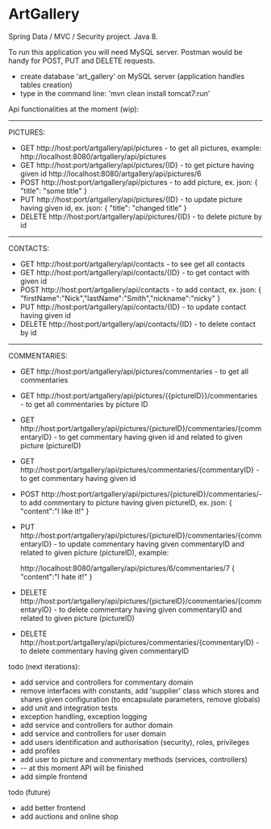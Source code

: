 # ArtGallery
Spring Data / MVC / Security project. Java 8.

To run this application you will need MySQL server. Postman would be handy for POST, PUT and DELETE requests.

* create database 'art_gallery' on MySQL server (application handles tables creation)
* type in the command line: 'mvn clean install tomcat7:run'

Api functionalities at the moment (wip):

***
PICTURES:
* GET http://host:port/artgallery/api/pictures - to get all pictures, example:
    http://localhost:8080/artgallery/api/pictures
* GET http://host:port/artgallery/api/pictures/{ID} - to get picture having given id
    http://localhost:8080/artgallery/api/pictures/6
* POST http://host:port/artgallery/api/pictures - to add picture, ex. json:
    {
        "title": "some title"
    }
* PUT http://host:port/artgallery/api/pictures/{ID} - to update picture having given id, ex. json:
    {
        "title": "changed title"
    }
* DELETE http://host:port/artgallery/api/pictures/{ID} - to delete picture by id

***
CONTACTS:
* GET http://host:port/artgallery/api/contacts - to see get all contacts
* GET http://host:port/artgallery/api/contacts/{ID} - to get contact with given id
* POST http://host:port/artgallery/api/contacts - to add contact, ex. json:
    {
      "firstName":"Nick","lastName":"Smith","nickname":"nicky"
    }
* PUT http://host:port/artgallery/api/contacts/{ID} - to update contact having given id
* DELETE http://host:port/artgallery/api/contacts/{ID} - to delete contact by id

***
COMMENTARIES:
* GET http://host:port/artgallery/api/pictures/commentaries - to get all commentaries
* GET http://host:port/artgallery/api/pictures/{{pictureID}}/commentaries - to get all commentaries by picture ID
* GET http://host:port/artgallery/api/pictures/{pictureID}/commentaries/{commentaryID} - to get commentary having given id
    and related to given picture (pictureID)
* GET http://host:port/artgallery/api/pictures/commentaries/{commentaryID} - to get commentary having given id
* POST http://host:port/artgallery/api/pictures/{pictureID}/commentaries/- to add commentary to picture having given pictureID, ex. json:
    {
      "content":"I like it!"
    }
* PUT http://host:port/artgallery/api/pictures/{pictureID}/commentaries/{commentaryID} - to update commentary having given commentaryID
    and related to given picture (pictureID), example:

    http://localhost:8080/artgallery/api/pictures/6/commentaries/7
    {
      "content":"I hate it!"
    }
* DELETE http://host:port/artgallery/api/pictures/{pictureID}/commentaries/{commentaryID} - to delete commentary having given commentaryID
    and related to given picture (pictureID)
* DELETE http://host:port/artgallery/api/pictures/commentaries/{commentaryID} - to delete commentary having given commentaryID

todo (next iterations):
* add service and controllers for commentary domain
* remove interfaces with constants, add 'supplier' class which stores and shares given configuration (to encapsulate parameters, remove globals)
* add unit and integration tests
* exception handling, exception logging
* add service and controllers for author domain
* add service and controllers for user domain
* add users identification and authorisation (security), roles, privileges
* add profiles
* add user to picture and commentary methods (services, controllers)
* -- at this moment API will be finished
* add simple frontend

todo (future)
* add better frontend
* add auctions and online shop